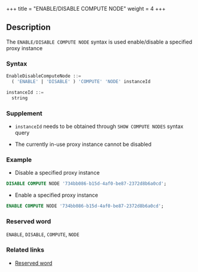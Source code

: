 +++
title = "ENABLE/DISABLE COMPUTE NODE"
weight = 4
+++

## Description

The `ENABLE/DISABLE COMPUTE NODE` syntax is used enable/disable a specified proxy instance

### Syntax

```sql
EnableDisableComputeNode ::=
  ( 'ENABLE' | 'DISABLE' ) 'COMPUTE' 'NODE' instanceId

instanceId ::=
  string
```

### Supplement

- `instanceId` needs to be obtained through `SHOW COMPUTE NODES` syntax query

- The currently in-use proxy instance cannot be disabled

### Example

- Disable a specified proxy instance
```sql
DISABLE COMPUTE NODE '734bb086-b15d-4af0-be87-2372d8b6a0cd';
```

- Enable a specified proxy instance

```sql
ENABLE COMPUTE NODE '734bb086-b15d-4af0-be87-2372d8b6a0cd';
```

### Reserved word

`ENABLE`, `DISABLE`, `COMPUTE`, `NODE`

### Related links

- [Reserved word](/en/reference/distsql/syntax/reserved-word/)
